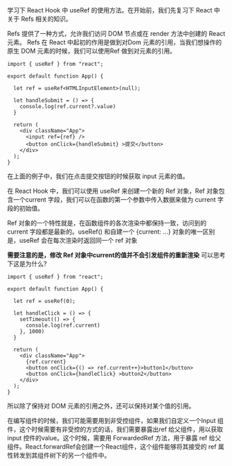 学习下 React Hook 中 useRef 的使用方法。在开始前，我们先复习下 React 中关于 Refs 相关的知识。

Refs 提供了一种方式，允许我们访问 DOM 节点或在 render 方法中创建的 React 元素。
Refs 在 React 中起初的作用是做到对Dom 元素的引用，当我们想操作的原生 DOM 元素的时候，我们可以使用Ref 做到对元素的引用。

```buildoutcfg
import { useRef } from "react";

export default function App() {

  let ref = useRef<HTMLInputElement>(null);

  let handleSubmit = () => {
    console.log(ref.current?.value)
  }
  
  return (
    <div className="App">
      <input ref={ref} />
      <button onClick={handleSubmit} >提交</button>
    </div>
  );
}
```
在上面的例子中，我们在点击提交按钮的时候获取 input 元素的值。

在 React Hook 中，我们可以使用 useRef 来创建一个新的 Ref 对象，Ref 对象包含一个current 字段，我们可以在函数的第一个参数中传入数据来做为 current 字段的初始值。

Ref 对象的一个特性就是，在函数组件的各次渲染中都保持一致，访问到的 current 字段都是最新的。useRef() 和自建一个 {current: ...} 对象的唯一区别是，useRef 会在每次渲染时返回同一个 ref 对象

**需要注意的是，修改 Ref 对象中current的值并不会引发组件的重新渲染**
可以思考下这是为什么?

```buildoutcfg
import { useRef } from "react";

export default function App() {

  let ref = useRef(0);

  let handleClick = () => {
    setTimeout(() => {
      console.log(ref.current)
    }, 1000)
  }
  
  return (
    <div className="App">
      {ref.current}
      <button onClick={() => ref.current++}>button1</button>
      <button onClick={handleClick} >button2</button>
    </div>
  );
}
```

所以除了保持对 DOM 元素的引用之外，还可以保持对某个值的引用。

在编写组件的时候，我们可能需要用到非受控组件，如果我们自定义一个Input 组件，这个时候需要有非受控的方式的话，我们需要暴露出ref 给父组件，用以获取input 控件的value。这个时候，需要用 ForwardedRef 方法，用于暴露 ref 给父组件。React.forwardRef会创建一个React组件，这个组件能够将其接受的 ref 属性转发到其组件树下的另一个组件中。

